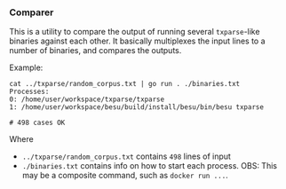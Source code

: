 ### Comparer

This is a utility to compare the output of running several `txparse`-like 
binaries against each other. It basically multiplexes the input lines to 
a number of binaries, and compares the outputs. 

Example: 
```
cat ../txparse/random_corpus.txt | go run . ./binaries.txt
Processes:
0: /home/user/workspace/txparse/txparse
1: /home/user/workspace/besu/build/install/besu/bin/besu txparse

# 498 cases OK
```

Where

- `../txparse/random_corpus.txt` contains `498` lines of input
- `./binaries.txt` contains info on how to start each process. OBS: This may be a
  composite command, such as `docker run ...`. 

